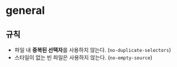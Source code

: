 # general

## 규칙

- 파일 내 **중복된 선택자**를 사용하지 않는다. (`no-duplicate-selectors`)
- 스타일이 없는 빈 파일은 사용하지 않는다. (`no-empty-source`)
